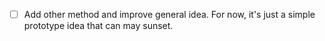 - [ ] Add other method and improve general idea. For now, it's just a simple prototype idea that can may sunset.